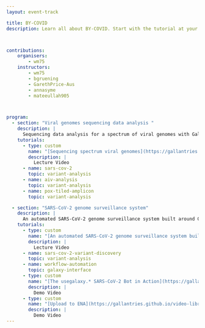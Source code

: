 ```yaml
---
layout: event-track

title: BY-COVID
description: Learn all about BY-COVID. Start with the tutorial at your own pace. If you need support contact us via the Slack Channel [#gta_BY-COVID](https://gtnsmrgsbord.slack.com/archives/C07NGS6BSLA).



contributions:
    organisers:
        - wm75
    instructors:
        - wm75
        - bgruening
        - GarethPrice-Aus 
        - annasyme
        - mateeullah905



program:
  - section: "Viral genomes sequencing data analysis " 
    description: |
      Sequencing data analysis for a spectrum of viral genomes with Galaxy. If you encounter any issue please ask us on Slack. 
    tutorials:
      - type: custom
        name: "[Sequencing spectrum viral genomes](https://gallantries.github.io/video-library/videos/virology/sequencing-spectrum-viral-genomes)"
        description: |
          Lecture Video
      - name: sars-cov-2
        topic: variant-analysis
      - name: aiv-analysis
        topic: variant-analysis
      - name: pox-tiled-amplicon
        topic: variant-analysis

  - section: "SARS-CoV-2 genome surveillance system"
    description: |
      An automated SARS-CoV-2 genome surveillance system built around Galaxy. If you encounter any issue please ask us on Slack. 
    tutorials:
      - type: custom
        name: "[An automated SARS-CoV-2 genome surveillance system built around Galaxy](https://www.infectious-diseases-toolkit.org/showcase/covid19-galaxy)"
        description: |
          Lecture Video
      - name: sars-cov-2-variant-discovery
        topic: variant-analysis
      - name: workflow-automation
        topic: galaxy-interface
      - type: custom
        name: "[The usegalaxy.* SARS-CoV-2 Bot in Action](https://gallantries.github.io/video-library/videos/sars-cov2/usegalaxy-star-bot/)"
        description: |
          Demo Video
      - type: custom
        name: "[Upload to ENA](https://gallantries.github.io/video-library/videos/sars-cov2/upload-ena)"
        description: |
          Demo Video
---
```

